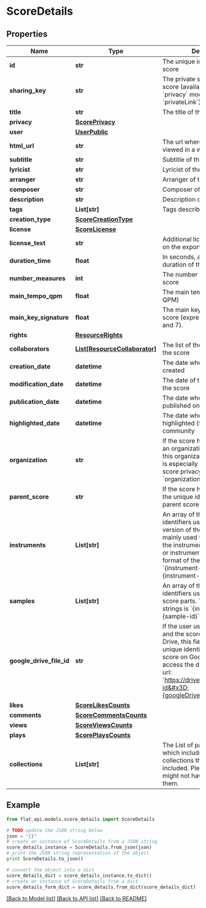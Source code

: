 # ScoreDetails


## Properties

Name | Type | Description | Notes
------------ | ------------- | ------------- | -------------
**id** | **str** | The unique identifier of the score | 
**sharing_key** | **str** | The private sharing key of the score (available when the &#x60;privacy&#x60; mode is set to &#x60;privateLink&#x60;) | [optional] 
**title** | **str** | The title of the score | 
**privacy** | [**ScorePrivacy**](ScorePrivacy.md) |  | 
**user** | [**UserPublic**](UserPublic.md) |  | 
**html_url** | **str** | The url where the score can be viewed in a web browser | 
**subtitle** | **str** | Subtitle of the score | [optional] 
**lyricist** | **str** | Lyricist of the score | [optional] 
**arranger** | **str** | Arranger of the score | [optional] 
**composer** | **str** | Composer of the score | [optional] 
**description** | **str** | Description of the creation | [optional] 
**tags** | **List[str]** | Tags describing the score | [optional] 
**creation_type** | [**ScoreCreationType**](ScoreCreationType.md) |  | [optional] 
**license** | [**ScoreLicense**](ScoreLicense.md) |  | [optional] 
**license_text** | **str** | Additional license text written on the exported/printed score | [optional] 
**duration_time** | **float** | In seconds, an approximative duration of the score | [optional] 
**number_measures** | **int** | The number of measures in the score | [optional] 
**main_tempo_qpm** | **float** | The main tempo of the score (in QPM) | [optional] 
**main_key_signature** | **float** | The main key signature of the score (expressed between -7 and 7). | [optional] 
**rights** | [**ResourceRights**](ResourceRights.md) |  | [optional] 
**collaborators** | [**List[ResourceCollaborator]**](ResourceCollaborator.md) | The list of the collaborators of the score | [optional] 
**creation_date** | **datetime** | The date when the score was created | [optional] 
**modification_date** | **datetime** | The date of the last revision of the score | [optional] 
**publication_date** | **datetime** | The date when the score was published on Flat | [optional] 
**highlighted_date** | **datetime** | The date when the score was highlighted (featured) on our community | [optional] 
**organization** | **str** | If the score has been created in an organization, the identifier of this organization. This property is especially used with the score privacy &#x60;organizationPublic&#x60;.  | [optional] 
**parent_score** | **str** | If the score has been forked, the unique identifier of the parent score.  | [optional] 
**instruments** | **List[str]** | An array of the instrument identifiers used in the last version of the score. This is mainly used to display a list of the instruments in the Flat&#39;s UI or instruments icons. The format of the strings is &#x60;{instrument-group}.{instrument-id}&#x60;.  | [optional] 
**samples** | **List[str]** | An array of the audio samples identifiers used the different score parts. The format of the strings is &#x60;{instrument-group}.{sample-id}&#x60;.  | [optional] 
**google_drive_file_id** | **str** | If the user uses Google Drive and the score exists on Google Drive, this field will contain the unique identifier of the Flat score on Google Drive. You can access the document using the url: &#x60;https://drive.google.com/open?id&#x3D;{googleDriveFileId}&#x60;  | [optional] 
**likes** | [**ScoreLikesCounts**](ScoreLikesCounts.md) |  | [optional] 
**comments** | [**ScoreCommentsCounts**](ScoreCommentsCounts.md) |  | [optional] 
**views** | [**ScoreViewsCounts**](ScoreViewsCounts.md) |  | [optional] 
**plays** | [**ScorePlaysCounts**](ScorePlaysCounts.md) |  | [optional] 
**collections** | **List[str]** | The List of parent collections, which includes all the collections this score is included. Please note that you might not have access to all of them. | [optional] 

## Example

```python
from flat_api.models.score_details import ScoreDetails

# TODO update the JSON string below
json = "{}"
# create an instance of ScoreDetails from a JSON string
score_details_instance = ScoreDetails.from_json(json)
# print the JSON string representation of the object
print ScoreDetails.to_json()

# convert the object into a dict
score_details_dict = score_details_instance.to_dict()
# create an instance of ScoreDetails from a dict
score_details_form_dict = score_details.from_dict(score_details_dict)
```
[[Back to Model list]](../README.md#documentation-for-models) [[Back to API list]](../README.md#documentation-for-api-endpoints) [[Back to README]](../README.md)


